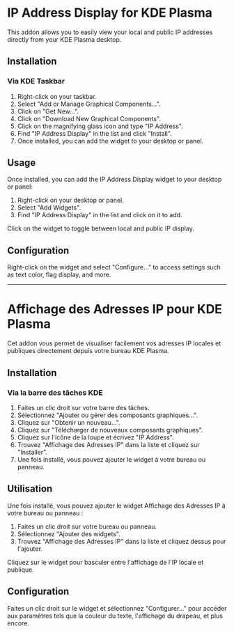 # IP Address Display for KDE Plasma

This addon allows you to easily view your local and public IP addresses directly from your KDE Plasma desktop.

## Installation

### Via KDE Taskbar

1. Right-click on your taskbar.
2. Select "Add or Manage Graphical Components...".
3. Click on "Get New...".
4. Click on "Download New Graphical Components".
5. Click on the magnifying glass icon and type "IP Address".
6. Find "IP Address Display" in the list and click "Install".
7. Once installed, you can add the widget to your desktop or panel.

## Usage

Once installed, you can add the IP Address Display widget to your desktop or panel:

1. Right-click on your desktop or panel.
2. Select "Add Widgets".
3. Find "IP Address Display" in the list and click on it to add.

Click on the widget to toggle between local and public IP display.

## Configuration

Right-click on the widget and select "Configure..." to access settings such as text color, flag display, and more.

---

# Affichage des Adresses IP pour KDE Plasma

Cet addon vous permet de visualiser facilement vos adresses IP locales et publiques directement depuis votre bureau KDE Plasma.

## Installation

### Via la barre des tâches KDE

1. Faites un clic droit sur votre barre des tâches.
2. Sélectionnez "Ajouter ou gérer des composants graphiques...".
3. Cliquez sur "Obtenir un nouveau...".
4. Cliquez sur "Télécharger de nouveaux composants graphiques".
5. Cliquez sur l'icône de la loupe et écrivez "IP Address".
6. Trouvez "Affichage des Adresses IP" dans la liste et cliquez sur "Installer".
7. Une fois installé, vous pouvez ajouter le widget à votre bureau ou panneau.

## Utilisation

Une fois installé, vous pouvez ajouter le widget Affichage des Adresses IP à votre bureau ou panneau :

1. Faites un clic droit sur votre bureau ou panneau.
2. Sélectionnez "Ajouter des widgets".
3. Trouvez "Affichage des Adresses IP" dans la liste et cliquez dessus pour l'ajouter.

Cliquez sur le widget pour basculer entre l'affichage de l'IP locale et publique.

## Configuration

Faites un clic droit sur le widget et sélectionnez "Configurer..." pour accéder aux paramètres tels que la couleur du texte, l'affichage du drapeau, et plus encore.
